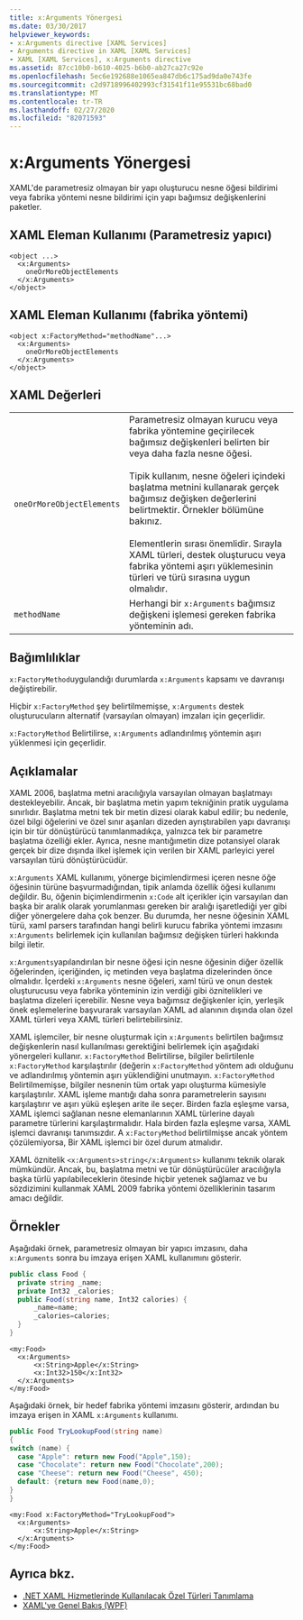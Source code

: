 ```yaml
---
title: x:Arguments Yönergesi
ms.date: 03/30/2017
helpviewer_keywords:
- x:Arguments directive [XAML Services]
- Arguments directive in XAML [XAML Services]
- XAML [XAML Services], x:Arguments directive
ms.assetid: 87cc10b0-b610-4025-b6b0-ab27ca27c92e
ms.openlocfilehash: 5ec6e192688e1065ea847db6c175ad9da0e743fe
ms.sourcegitcommit: c2d9718996402993cf31541f11e95531bc68bad0
ms.translationtype: MT
ms.contentlocale: tr-TR
ms.lasthandoff: 02/27/2020
ms.locfileid: "82071593"
---
```

# <a name="xarguments-directive"></a>x:Arguments Yönergesi

XAML'de parametresiz olmayan bir yapı oluşturucu nesne öğesi bildirimi veya fabrika yöntemi nesne bildirimi için yapı bağımsız değişkenlerini paketler.

## <a name="xaml-element-usage-nonparameterless-constructor"></a>XAML Eleman Kullanımı (Parametresiz yapıcı)

```xaml
<object ...>
  <x:Arguments>
    oneOrMoreObjectElements
  </x:Arguments>
</object>
```

## <a name="xaml-element-usage-factory-method"></a>XAML Eleman Kullanımı (fabrika yöntemi)

```xaml
<object x:FactoryMethod="methodName"...>
  <x:Arguments>
    oneOrMoreObjectElements
  </x:Arguments>
</object>
```

## <a name="xaml-values"></a>XAML Değerleri

|||
|-|-|
|`oneOrMoreObjectElements`|Parametresiz olmayan kurucu veya fabrika yöntemine geçirilecek bağımsız değişkenleri belirten bir veya daha fazla nesne öğesi.<br /><br /> Tipik kullanım, nesne öğeleri içindeki başlatma metnini kullanarak gerçek bağımsız değişken değerlerini belirtmektir. Örnekler bölümüne bakınız.<br /><br /> Elementlerin sırası önemlidir. Sırayla XAML türleri, destek oluşturucu veya fabrika yöntemi aşırı yüklemesinin türleri ve türü sırasına uygun olmalıdır.|
|`methodName`|Herhangi bir `x:Arguments` bağımsız değişkeni işlemesi gereken fabrika yönteminin adı.|

## <a name="dependencies"></a>Bağımlılıklar

`x:FactoryMethod`uygulandığı durumlarda `x:Arguments` kapsamı ve davranışı değiştirebilir.

Hiçbir `x:FactoryMethod` şey belirtilmemişse, `x:Arguments` destek oluşturucuların alternatif (varsayılan olmayan) imzaları için geçerlidir.

`x:FactoryMethod` Belirtilirse, `x:Arguments` adlandırılmış yöntemin aşırı yüklenmesi için geçerlidir.

## <a name="remarks"></a>Açıklamalar

XAML 2006, başlatma metni aracılığıyla varsayılan olmayan başlatmayı destekleyebilir. Ancak, bir başlatma metin yapım tekniğinin pratik uygulama sınırlıdır. Başlatma metni tek bir metin dizesi olarak kabul edilir; bu nedenle, özel bilgi öğelerini ve özel sınır aşanları dizeden ayrıştırabilen yapı davranışı için bir tür dönüştürücü tanımlanmadıkça, yalnızca tek bir parametre başlatma özelliği ekler. Ayrıca, nesne mantığımetin dize potansiyel olarak gerçek bir dize dışında ilkel işlemek için verilen bir XAML parleyici yerel varsayılan türü dönüştürücüdür.

`x:Arguments` XAML kullanımı, yönerge biçimlendirmesi içeren nesne öğe öğesinin türüne başvurmadığından, tipik anlamda özellik öğesi kullanımı değildir. Bu, öğenin biçimlendirmenin `x:Code` alt içerikler için varsayılan dan başka bir aralık olarak yorumlanması gereken bir aralığı işaretlediği yer gibi diğer yönergelere daha çok benzer. Bu durumda, her nesne öğesinin XAML türü, xaml parsers tarafından hangi belirli kurucu fabrika yöntemi imzasını `x:Arguments` belirlemek için kullanılan bağımsız değişken türleri hakkında bilgi iletir.

`x:Arguments`yapılandırılan bir nesne öğesi için nesne öğesinin diğer özellik öğelerinden, içeriğinden, iç metinden veya başlatma dizelerinden önce olmalıdır. İçerdeki `x:Arguments` nesne öğeleri, xaml türü ve onun destek oluşturucusu veya fabrika yönteminin izin verdiği gibi öznitelikleri ve başlatma dizeleri içerebilir. Nesne veya bağımsız değişkenler için, yerleşik önek eşlemelerine başvurarak varsayılan XAML ad alanının dışında olan özel XAML türleri veya XAML türleri belirtebilirsiniz.

XAML işlemciler, bir nesne oluşturmak için `x:Arguments` belirtilen bağımsız değişkenlerin nasıl kullanılması gerektiğini belirlemek için aşağıdaki yönergeleri kullanır. `x:FactoryMethod` Belirtilirse, bilgiler belirtilenle `x:FactoryMethod` karşılaştırılır (değerin `x:FactoryMethod` yöntem adı olduğunu ve adlandırılmış yöntemin aşırı yüklendiğini unutmayın. `x:FactoryMethod` Belirtilmemişse, bilgiler nesnenin tüm ortak yapı oluşturma kümesiyle karşılaştırılır. XAML işleme mantığı daha sonra parametrelerin sayısını karşılaştırır ve aşırı yükü eşleşen arite ile seçer. Birden fazla eşleşme varsa, XAML işlemci sağlanan nesne elemanlarının XAML türlerine dayalı parametre türlerini karşılaştırmalıdır. Hala birden fazla eşleşme varsa, XAML işlemci davranışı tanımsızdır. A `x:FactoryMethod` belirtilmişse ancak yöntem çözülemiyorsa, Bir XAML işlemci bir özel durum atmalıdır.

XAML öznitelik `<x:Arguments>string</x:Arguments>` kullanımı teknik olarak mümkündür. Ancak, bu, başlatma metni ve tür dönüştürücüler aracılığıyla başka türlü yapılabileceklerin ötesinde hiçbir yetenek sağlamaz ve bu sözdizimini kullanmak XAML 2009 fabrika yöntemi özelliklerinin tasarım amacı değildir.

## <a name="examples"></a>Örnekler

Aşağıdaki örnek, parametresiz olmayan bir yapıcı imzasını, daha `x:Arguments` sonra bu imzaya erişen XAML kullanımını gösterir.

```csharp
public class Food {
  private string _name;
  private Int32 _calories;
  public Food(string name, Int32 calories) {
      _name=name;
      _calories=calories;
  }
}
```

```xaml
<my:Food>
  <x:Arguments>
      <x:String>Apple</x:String>
      <x:Int32>150</x:Int32>
  </x:Arguments>
</my:Food>
```

Aşağıdaki örnek, bir hedef fabrika yöntemi imzasını gösterir, ardından bu imzaya erişen in XAML `x:Arguments` kullanımı.

```csharp
public Food TryLookupFood(string name)
{
switch (name) {
  case "Apple": return new Food("Apple",150);
  case "Chocolate": return new Food("Chocolate",200);
  case "Cheese": return new Food("Cheese", 450);
  default: {return new Food(name,0);
}
}
```

```xaml
<my:Food x:FactoryMethod="TryLookupFood">
  <x:Arguments>
      <x:String>Apple</x:String>
  </x:Arguments>
</my:Food>
```

## <a name="see-also"></a>Ayrıca bkz.

- [.NET XAML Hizmetlerinde Kullanılacak Özel Türleri Tanımlama](define-custom-types.md)
- [XAML'ye Genel Bakış (WPF)](../fundamentals/xaml.md)
